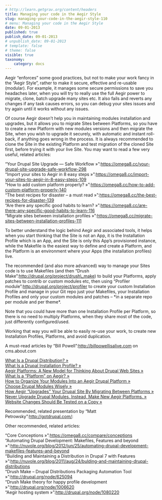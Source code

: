 ```yaml
---
# http://learn.getgrav.org/content/headers
title: Managing your code in the Aegir Style
slug: managing-your-code-in-the-aegir-style-110
# menu: Managing your code in the Aegir Style
date: 09-01-2013
published: true
publish_date: 09-01-2013
# unpublish_date: 09-01-2013
# template: false
# theme: false
visible: true
taxonomy:
    category: docs
---
```


Aegir “enforces” some good practices, but not to make your work fancy in the “Aegir Style”, rather to make it secure, effective and re-usable (modular). For example, it manages some secure permissions to save you headaches later, when you will try to really use the full Aegir power to migrate, clone, batch upgrade many sites etc. It also fails and reverts any changes if any task causes errors, so you can debug your sites issues and try again until it works without any issues.

Of course Aegir doesn’t help you in maintaining modules installation and upgrades, but it allows you to migrate Sites between Platforms, so you have to create a new Platform with new modules versions and then migrate the Site, when you wish to upgrade it securely, with automatic and instant roll-back, if anything goes wrong in the process. It is always recommended to clone the Site in the existing Platform and test migration of the cloned Site first, before trying it with your live Site. You may want to read a few very useful, related articles:

 “Your Drupal Site Upgrade — Safe Workflow »”:https://omega8.cc/your-drupal-site-upgrade-safe-workflow-298   
 “Import your sites to Aegir in 8 easy steps »”:https://omega8.cc/import-your-sites-to-aegir-in-8-easy-steps-109   
 “How to add custom platform properly? »”:https://omega8.cc/how-to-add-custom-platform-properly-140   
 “The best recipes for disaster – a must read »”:https://omega8.cc/the-best-recipes-for-disaster-139   
 “Are there any specific good habits to learn? »”:https://omega8.cc/are-there-any-specific-good-habits-to-learn-116   
 “Migrate sites between installation profiles »”:https://omega8.cc/migrate-sites-between-installation-profiles-111

To better understand the logic behind Aegir and associated tools, it helps when you start thinking that the Site is not an App, it is the Installation Profile which is an App, and the Site is only this App’s provisioned instance, while the Makefile is the easiest way to define and create a Platform, and the Platform is an environment where your Apps (the installation profiles) live.

 The recommended (and also more advanced) way to manage your Sites code is to use Makefiles (and then “Drush Make”:http://drupal.org/project/drush\_make) to build your Platforms, apply patches to contrib or custom modules etc, then using “Profiler module”:http://drupal.org/project/profiler to create your custom Installation Profile and manage in your Git repo just your Makefiles, your Installation Profiles and only your custom modules and patches – \*in a separate repo per module and per theme\*.

Note that you could have more than one Installation Profile per Platform, so there is no need to multiply Platforms, when they share most of the code, just differently configured/used.

Working that way you will be able to easily re-use your work, to create new Installation Profiles, Platforms, and avoid duplication.

A must-read articles by “Bill Powell”:http://billpowellisalive.com on cms.about.com

 [What Is a Drupal Distribution? »](http://bit.ly/ZsXOCA)   
 [What Is a Drupal Installation Profile? »](http://bit.ly/UPgJDX)   
 [Aegir Platforms: A New Model for Thinking About Drupal Web Sites »](http://bit.ly/Uta9Ak)   
 [What Is a “Platform” on Aegir? »](http://bit.ly/RA0B9z)   
 [How to Organize Your Modules Into an Aegir Drupal Platform »](http://bit.ly/TEFoLA)   
 [Choose Drupal Modules Wisely »](http://bit.ly/RzXSgh)   
 [How Aegir “Upgrades” Your Drupal Site By Migrating Between Platforms »](http://bit.ly/138JKyg)   
 [Never Upgrade Drupal Modules. Instead, Make New Aegir Platforms. »](http://bit.ly/UPk1aa)   
 [Website Changes Should Be Tested on a Copy »](http://bit.ly/XbHmSY)

Recommended, related presentation by “Matt Petrowsky”:http://gotdrupal.com/:

Other recommended, related articles:

 “Core Conceptions »”:https://omega8.cc/compare/conceptions   
 “Automating Drupal Development: Makefiles, Features and beyond »”:http://nuvole.org/blog/2012/jun/25/automating-drupal-development-makefiles-features-and-beyond   
 “Building and Maintaining a Distribution in Drupal 7 with Features »”:http://nuvole.org/blog/2011/aug/24/bulding-and-maintaining-drupal-distributions   
 “Drush Make – Drupal Distributions Packaging Automation Tool »”:http://drupal.org/node/625094   
 “Drush Make theory for happy profile development »”:http://drupal.org/node/1006620   
 “Aegir hosting system »”:http://drupal.org/node/1080220